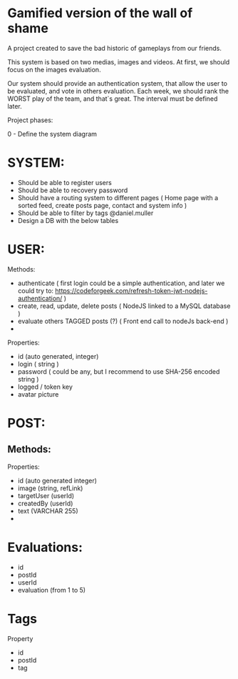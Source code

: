 # Gamified version of the wall of shame
A project created to save the bad historic of gameplays from our friends.

This system is based on two medias, images and videos. At first, we should focus on the images evaluation.

Our system should provide an authentication system, that allow the user to be evaluated, and vote in others evaluation.
Each week, we should rank the WORST play of the team, and that`s great. The interval must be defined later.

Project phases:

0 - Define the system diagram

# SYSTEM:
 - Should be able to register users
 - Should be able to recovery password
 - Should have a routing system to different pages ( Home page with a sorted feed, create posts page, contact and system info )
 - Should be able to filter by tags @daniel.muller
  - Design a DB with the below tables
  

# USER:
  Methods:
  - authenticate ( first login could be a simple authentication, and later we could try to: https://codeforgeek.com/refresh-token-jwt-nodejs-authentication/ )
  - create, read, update, delete posts ( NodeJS linked to a MySQL database )
  - evaluate others TAGGED posts (?) ( Front end call to nodeJs back-end )
  - 

  Properties:
   - id (auto generated, integer) 
   - login ( string ) 
   - password ( could be any, but I recommend to use SHA-256 encoded string )
   - logged / token key 
   - avatar picture
   

# POST:
 Methods:
 - 

 Properties:
 - id (auto generated integer)
 - image (string, refLink)
 - targetUser (userId)
 - createdBy (userId)
 - text (VARCHAR 255)
 - 
 
 # Evaluations:
 - id
 - postId
 - userId
 - evaluation (from 1 to 5)
 
 # Tags
 
 Property
 - id
 - postId
 - tag
 
 
